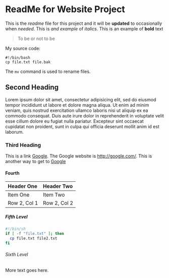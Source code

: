 ReadMe for Website Project
==========================

This is the *readme* file for this project and it will be **updated** to occasionally when _needed_. This is *and example* of *italics*. This is an example of **bold** text

> To be or not to be

My source code:

    #!/bin/bash
    cp file.txt file.bak

The `mv` command is used to rename files.

Second Heading
--------------

Lorem ipsum dolor sit amet, consectetur adipisicing elit, sed do eiusmod tempor incididunt ut labore et dolore magna aliqua. Ut enim ad minim veniam, quis nostrud exercitation ullamco laboris nisi ut aliquip ex ea commodo consequat. Duis aute irure dolor in reprehenderit in voluptate velit esse cillum dolore eu fugiat nulla pariatur. Excepteur sint occaecat cupidatat non proident, sunt in culpa qui officia deserunt mollit anim id est laborum.

### Third Heading

This is a link [Google](http://google.com). The Google website is <http://google.com/>. This is another way to get to [Google][]

[google]: http://google.com ("The Google website")

#### Fourth

| Header One     | Header Two     |
| :------------- | :------------- |
| Item One       | Item Two       |
| Row 2, Col 1   | Row 2, Col 2   |

##### Fifth Level

```bash
#!/bin/sh
if [ -f "file.txt" ]; then
  cp file.txt file2.txt
fi
```

###### Sixth Level

More text goes here.
